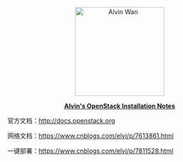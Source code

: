 
<p align='center'> <a href='https://github.com/alvinwancn' target="_blank"> <img src='https://github.com/AlvinWanCN/life-record/raw/master/images/etlucency.png' alt='Alvin Wan' width=200></a></p>
<p align=center><b><u>Alvin's OpenStack Installation Notes</u></b></p>

官方文档：http://docs.openstack.org </br>

网络文档：https://www.cnblogs.com/elvi/p/7613861.html </br>

一键部署：https://www.cnblogs.com/elvi/p/7811528.html </br>

